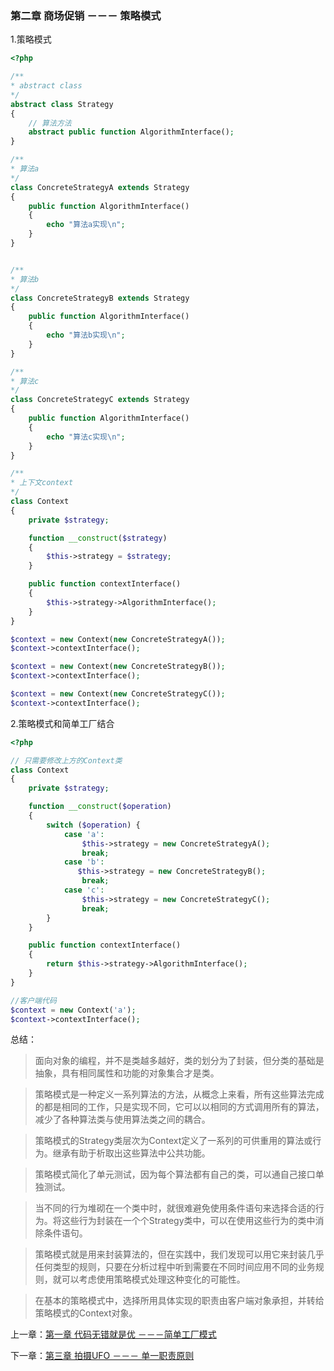 ### 第二章 商场促销 －－－ 策略模式

1.策略模式
```php
<?php 

/**
* abstract class
*/
abstract class Strategy
{
    // 算法方法
    abstract public function AlgorithmInterface();    
}

/**
* 算法a
*/
class ConcreteStrategyA extends Strategy
{
    public function AlgorithmInterface()
    {
        echo "算法a实现\n";
    }
}


/**
* 算法b
*/
class ConcreteStrategyB extends Strategy
{
    public function AlgorithmInterface()
    {
        echo "算法b实现\n";
    }
}

/**
* 算法c
*/
class ConcreteStrategyC extends Strategy
{
    public function AlgorithmInterface()
    {
        echo "算法c实现\n";
    }
}

/**
* 上下文context
*/
class Context
{
    private $strategy;

    function __construct($strategy)
    {
        $this->strategy = $strategy;
    }

    public function contextInterface()
    {
        $this->strategy->AlgorithmInterface();
    }
}

$context = new Context(new ConcreteStrategyA());
$context->contextInterface();

$context = new Context(new ConcreteStrategyB());
$context->contextInterface();

$context = new Context(new ConcreteStrategyC());
$context->contextInterface();


```

2.策略模式和简单工厂结合
```php
<?php

// 只需要修改上方的Context类
class Context
{
    private $strategy;

    function __construct($operation)
    {
        switch ($operation) {
            case 'a':
                $this->strategy = new ConcreteStrategyA();
                break;
            case 'b':
               $this->strategy = new ConcreteStrategyB();
                break;
            case 'c':
                $this->strategy = new ConcreteStrategyC();
                break;
        }
    }

    public function contextInterface()
    {
        return $this->strategy->AlgorithmInterface();
    }
}

//客户端代码
$context = new Context('a');
$context->contextInterface();
```

总结：
> 面向对象的编程，并不是类越多越好，类的划分为了封装，但分类的基础是抽象，具有相同属性和功能的对象集合才是类。

> 策略模式是一种定义一系列算法的方法，从概念上来看，所有这些算法完成的都是相同的工作，只是实现不同，它可以以相同的方式调用所有的算法，减少了各种算法类与使用算法类之间的耦合。

> 策略模式的Strategy类层次为Context定义了一系列的可供重用的算法或行为。继承有助于析取出这些算法中公共功能。

> 策略模式简化了单元测试，因为每个算法都有自己的类，可以通自己接口单独测试。

> 当不同的行为堆砌在一个类中时，就很难避免使用条件语句来选择合适的行为。将这些行为封装在一个个Strategy类中，可以在使用这些行为的类中消除条件语句。

> 策略模式就是用来封装算法的，但在实践中，我们发现可以用它来封装几乎任何类型的规则，只要在分析过程中听到需要在不同时间应用不同的业务规则，就可以考虑使用策略模式处理这种变化的可能性。

> 在基本的策略模式中，选择所用具体实现的职责由客户端对象承担，并转给策略模式的Context对象。

上一章：[第一章 代码无错就是优 －－－简单工厂模式](https://github.com/zhaodongqiu/design-patterns-by-php/blob/master/files/chapter1.md)

下一章：[第三章 拍摄UFO －－－ 单一职责原则](https://github.com/zhaodongqiu/design-patterns-by-php/blob/master/files/chapter3.md)
